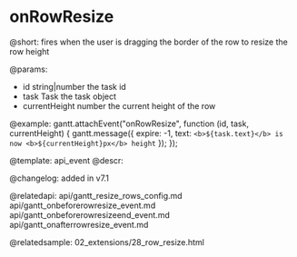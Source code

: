 onRowResize
=============


@short: fires when the user is dragging the border of the row to resize the row height
	

@params:
- id	string|number	the task id
- task	Task	the task object
- currentHeight	number	the current height of the row

@example:
gantt.attachEvent("onRowResize", function (id, task, currentHeight) {
	gantt.message({
		expire: -1,
		text: `<b>${task.text}</b> is now <b>${currentHeight}px</b> height`
	});
});

@template:	api_event
@descr:

@changelog: added in v7.1

@relatedapi: 
api/gantt_resize_rows_config.md
api/gantt_onbeforerowresize_event.md
api/gantt_onbeforerowresizeend_event.md
api/gantt_onafterrowresize_event.md

@relatedsample: 02_extensions/28_row_resize.html